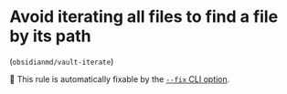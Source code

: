 # Avoid iterating all files to find a file by its path
 (`obsidianmd/vault-iterate`)

🔧 This rule is automatically fixable by the [`--fix` CLI option](https://eslint.org/docs/latest/user-guide/command-line-interface#--fix).

<!-- end auto-generated rule header -->
